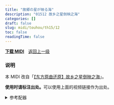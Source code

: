 ```yaml
---
title: "故郷の星が映る海"
description: "01512 故乡之星倒映之海"
categories: []
draft: false
slug: midi/touhou/th15/12
toc: false
readingTime: false
---
```


**[下载 MIDI](https://midi.strmnl.top/touhou/th15/th15_12.mid)**　[返回上一级](javascript:history.back(-1))

### 说明

本 MIDI 改自「[【东方原曲还原】故乡之星倒映之海](https://www.bilibili.com/video/BV1K8411b7tu)」。

<b>使用时请标注出处。</b>可以使用上面的视频链接作为出处。

<details>

<summary>参考配器</summary>

Channel|音源|预设|备注
-------|----|----|---
1|Retrologue|Pristine Bell|
2|STUDIO Canvas SD-90|St.Strings|
3|STUDIO Canvas SD-90|Celtic Ens|
4|Trilian|TR-Juno Phat Philter|并不是Noctavia Bass Station
5|Trilian|Violent 101|将midi中的断音改为连续的长音可自动演奏琶音
10|Groove Agent 4/5|Dam Hard|
---|Edirol SD-90|Flute vib|midi中遗漏了，应该是叠在Celtic Ens上的
---|音・辞典 VOL.3|砂浜で波が砕ける|A3_05042.wav，可能做了裁剪和变速变调

</details>